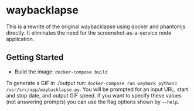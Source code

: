 # waybacklapse

This is a rewrite of the original waybacklapse using docker and phantomjs directly. It eliminates the need for the screenshot-as-a-service node application.

## Getting Started

* Build the image: `docker-compose build`

To generate a GIF in ./output run: `docker-compose run wayback python3 /usr/src/app/waybacklapse.py`. You will be prompted for an input URL, start and stop date, and output GIF speed. If you want to specify these values (not answering prompts) you can use the flag options shown by `--help`.
